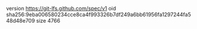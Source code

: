 version https://git-lfs.github.com/spec/v1
oid sha256:9eba006580234cce8ca4f993326b7df249a6bb61956fa1297244fa548d48e709
size 4766
